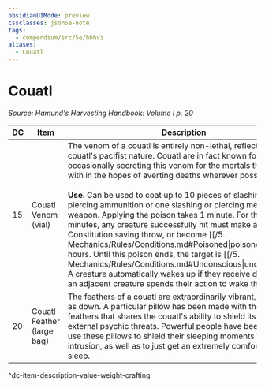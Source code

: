 ```yaml
---
obsidianUIMode: preview
cssclasses: json5e-note
tags:
  - compendium/src/5e/hhhvi
aliases:
  - Couatl
---
```

# Couatl
*Source: Hamund's Harvesting Handbook: Volume I p. 20* 

| DC | Item | Description | Value | Weight | Crafting |
|----|------|-------------|-------|--------|----------|
| 15 | Couatl Venom (vial) | The venom of a couatl is entirely non-lethal, reflective of the couatl's pacifist nature. Couatl are in fact known for occasionally secreting this venom for the mortals they partner with in the hopes of averting deaths wherever possible.<br /><br />**Use.** Can be used to coat up to 10 pieces of slashing or piercing ammunition or one slashing or piercing melee weapon. Applying the poison takes 1 minute. For the next 10 minutes, any creature successfully hit must make a DC 13 Constitution saving throw, or become [[/5. Mechanics/Rules/Conditions.md#Poisoned\|poisoned]] for 24 hours. Until this poison ends, the target is [[/5. Mechanics/Rules/Conditions.md#Unconscious\|unconscious]]. A creature automatically wakes up if they receive damage or if an adjacent creature spends their action to wake them up. | 40 gp | 1 lb | — |
| 20 | Couatl Feather (large bag) | The feathers of a couatl are extraordinarily vibrant, yet as soft as down. A particular pillow has been made with these feathers that shares the couatl's ability to shield its mind from external psychic threats. Powerful people have been known to use these pillows to shield their sleeping moments from intrusion, as well as to just get an extremely comfortable sleep. | 120 gp | 5 lb | [[5. Mechanics/Items/Pillow Of Perfect Rest (HHHVI).md\|Pillow of Perfect Rest]] |
^dc-item-description-value-weight-crafting
